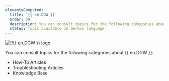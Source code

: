 ```yaml
---
eleventyComputed:
  title: '{{ en.DGW }}'
  order: 50
  description: You can consult topics for the following categories about {{ en.DGW }}':' How-To Articles, Troubleshooting Articles and Knowledge Base
  status: Topic available in German language
---
```

![!!{{ en.DGW }} logo](https://webdevolutions.blob.core.windows.net/images/projects/gateway/logos/gateway-color-shadow.svg)

You can consult topics for the following categories about {{ en.DGW }}:

- How-To Articles
- Troubleshooting Articles
- Knowledge Base
